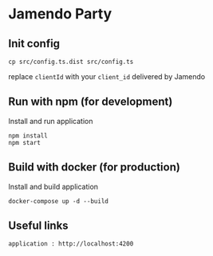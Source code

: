 # Jamendo Party

## Init config

```
cp src/config.ts.dist src/config.ts
```
replace `clientId` with your `client_id` delivered by Jamendo

## Run with npm (for development)

Install and run application
```
npm install
npm start
```

## Build with docker (for production)

Install and build application
```
docker-compose up -d --build
```

## Useful links

```
application : http://localhost:4200
```
